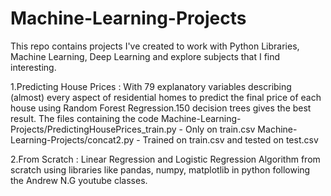 # Machine-Learning-Projects

This repo contains projects I've created to work with Python Libraries, Machine Learning, Deep Learning and explore
subjects that I find interesting.

1.Predicting House Prices : With 79 explanatory variables describing (almost) every aspect of residential homes to predict the final         price of each house using Random Forest Regression.150 decision trees gives the best result.
  The files containing the code 
      Machine-Learning-Projects/PredictingHousePrices_train.py - Only on train.csv
      Machine-Learning-Projects/concat2.py - Trained on train.csv and tested on test.csv
      
2.From Scratch : Linear Regression and Logistic Regression Algorithm from scratch using libraries like pandas, numpy, matplotlib in python following the Andrew N.G youtube classes.      
      
    
    
    
    

                             
                             
    

